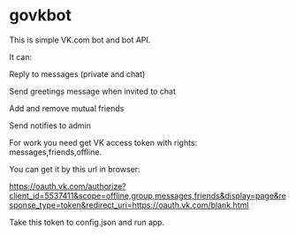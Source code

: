 # govkbot

This is simple VK.com bot and bot API.

It can:

  Reply to messages (private and chat)
  
  Send greetings message when invited to chat
  
  Add and remove mutual friends
  
  Send notifies to admin
  
  
For work you need get VK access token with rights: messages,friends,offline.

You can get it by this url in browser:

https://oauth.vk.com/authorize?client_id=5537411&scope=offline,group,messages,friends&display=page&response_type=token&redirect_uri=https://oauth.vk.com/blank.html


Take this token to config.json and run app.
  
